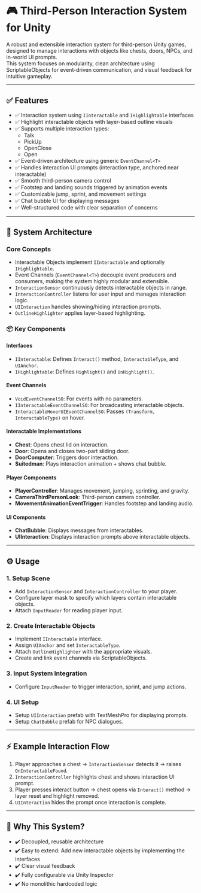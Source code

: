 # 🎮 Third-Person Interaction System for Unity

A robust and extensible interaction system for third-person Unity games, designed to manage interactions with objects like chests, doors, NPCs, and in-world UI prompts.  
This system focuses on modularity, clean architecture using ScriptableObjects for event-driven communication, and visual feedback for intuitive gameplay.

---

## ✅ Features

- ✅ Interaction system using `IInteractable` and `IHighlightable` interfaces  
- ✅ Highlight interactable objects with layer-based outline visuals  
- ✅ Supports multiple interaction types:
    - Talk  
    - PickUp  
    - OpenClose  
    - Open  
- ✅ Event-driven architecture using generic `EventChannel<T>`  
- ✅ Handles interaction UI prompts (interaction type, anchored near interactable)  
- ✅ Smooth third-person camera control  
- ✅ Footstep and landing sounds triggered by animation events  
- ✅ Customizable jump, sprint, and movement settings  
- ✅ Chat bubble UI for displaying messages  
- ✅ Well-structured code with clear separation of concerns  

---

## 🎯 System Architecture

### Core Concepts
- Interactable Objects implement `IInteractable` and optionally `IHighlightable`.  
- Event Channels (`EventChannel<T>`) decouple event producers and consumers, making the system highly modular and extensible.  
- `InteractionSensor` continuously detects interactable objects in range.  
- `InteractionController` listens for user input and manages interaction logic.  
- `UIInteraction` handles showing/hiding interaction prompts.  
- `OutlineHighlighter` applies layer-based highlighting.

### 📦 Key Components

#### Interfaces
- `IInteractable`: Defines `Interact()` method, `InteractableType`, and `UIAnchor`.  
- `IHighlightable`: Defines `Highlight()` and `UnHighlight()`.

#### Event Channels
- `VoidEventChannelSO`: For events with no parameters.  
- `IInteractableEventChannelSO`: For broadcasting interactable objects.  
- `InteractableHoverUIEventChannelSO`: Passes `(Transform, InteractableType)` on hover.

#### Interactable Implementations
- **Chest**: Opens chest lid on interaction.  
- **Door**: Opens and closes two-part sliding door.  
- **DoorComputer**: Triggers door interaction.  
- **Suitedman**: Plays interaction animation + shows chat bubble.

#### Player Components
- **PlayerController**: Manages movement, jumping, sprinting, and gravity.  
- **CameraThirdPersonLook**: Third-person camera controller.  
- **MovementAnimationEventTrigger**: Handles footstep and landing audio.

#### UI Components
- **ChatBubble**: Displays messages from interactables.  
- **UIInteraction**: Displays interaction prompts above interactable objects.

---

## ⚙️ Usage

### 1. Setup Scene
- Add `InteractionSensor` and `InteractionController` to your player.  
- Configure layer mask to specify which layers contain interactable objects.  
- Attach `InputReader` for reading player input.

### 2. Create Interactable Objects
- Implement `IInteractable` interface.  
- Assign `UIAnchor` and set `InteractableType`.  
- Attach `OutlineHighlighter` with the appropriate visuals.  
- Create and link event channels via ScriptableObjects.

### 3. Input System Integration
- Configure `InputReader` to trigger interaction, sprint, and jump actions.

### 4. UI Setup
- Setup `UIInteraction` prefab with TextMeshPro for displaying prompts.  
- Setup `ChatBubble` prefab for NPC dialogues.

---

## ⚡ Example Interaction Flow

1. Player approaches a chest → `InteractionSensor` detects it → raises `OnInteractableFound`.  
2. `InteractionController` highlights chest and shows interaction UI prompt.  
3. Player presses interact button → chest opens via `Interact()` method → layer reset and highlight removed.  
4. `UIInteraction` hides the prompt once interaction is complete.

---

## 🎯 Why This System?

- ✔️ Decoupled, reusable architecture  
- ✔️ Easy to extend: Add new interactable objects by implementing the interfaces  
- ✔️ Clear visual feedback  
- ✔️ Fully configurable via Unity Inspector  
- ✔️ No monolithic hardcoded logic 
